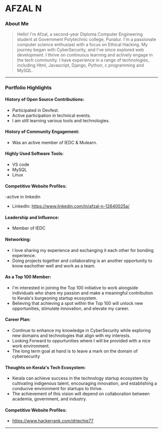 # AFZAL N 

### About Me

> Hello! I'm Afzal, a second-year Diploma Computer Engineering student at Government Polytechnic college, Punalur. I'm a passionate computer science enthusiast with a focus on Ethical Hacking. My journey began with CyberSecurity, and I've since explored web development. I thrive on continuous learning and actively engage in the tech community. I have experience in a range of technologies, including Html, Javascript, Django, Python, c programming and MySQL.


---

### Portfolio Highlights

#### History of Open Source Contributions:

-  Participated in Devfest.
-  Active participation in technical events.
-  I am still learning various tools and technologies.

#### History of Community Engagement:

- Was an active member of IEDC & Mulearn.


#### Highly Used Software Tools:

- VS code
- MySQL
- Linux

#### Competitive Website Profiles:

-active in linkedin
- LinkedIn: https://www.linkedin.com/in/afzal-n-12640025a/

#### Leadership and Influence:

- Member of IEDC

#### Networking:

- I love sharing my experience and exchanging it each other for bonding experience.
- Doing projects together and collaborating is an another opportunity to know eachother well and work as a team.


#### As a Top 100 Member:

-  I'm interested in joining the Top 100 initiative to work alongside individuals who share my passion and make a meaningful contribution to Kerala's burgeoning startup ecosystem.
-  Believing that achieving a spot within the Top 100 will unlock new opportunities, stimulate innovation, and elevate my career.

  
#### Career Plan:

- Continue to enhance my knowledge in CyberSecurity while exploring new domains and technologies that align with my interests.
- Looking Forward to oppurtunities where I will be provided with a nice work environment.
- The long term goal at hand is to leave a mark on the domain of cybersecurity

#### Thoughts on Kerala's Tech Ecosystem:

- Kerala can achieve success in the technology startup ecosystem by cultivating indigenous talent, encouraging innovation, and establishing a conducive environment for startups to thrive.
- The achievement of this vision will depend on collaboration between academia, government, and industry.

 #### Competitive Website Profiles:
- https://www.hackerrank.com/drtechie77

 
---
